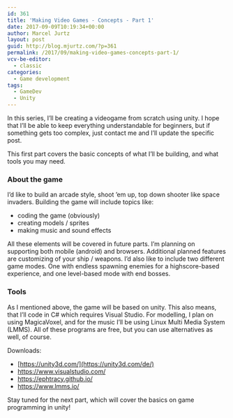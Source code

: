 ```yaml
---
id: 361
title: 'Making Video Games - Concepts - Part 1'
date: 2017-09-09T10:19:34+00:00
author: Marcel Jurtz
layout: post
guid: http://blog.mjurtz.com/?p=361
permalink: /2017/09/making-video-games-concepts-part-1/
vcv-be-editor:
  - classic
categories:
  - Game development
tags:
  - GameDev
  - Unity
---
```

In this series, I&#8217;ll be creating a videogame from scratch using unity. I hope that I&#8217;ll be able to keep everything understandable for beginners, but if something gets too complex, just contact me and I&#8217;ll update the specific post.

This first part covers the basic concepts of what I&#8217;ll be building, and what tools you may need.

### About the game

I&#8217;d like to build an arcade style, shoot &#8217;em up, top down shooter like space invaders. Building the game will include topics like:

  * coding the game (obviously)
  * creating models / sprites
  * making music and sound effects

All these elements will be covered in future parts. I&#8217;m planning on supporting both mobile (android) and browsers. Additional planned features are customizing of your ship / weapons. I&#8217;d also like to include two different game modes. One with endless spawning enemies for a highscore-based experience, and one level-based mode with end bosses.

### Tools

As I mentioned above, the game will be based on unity. This also means, that I&#8217;ll code in C# which requires Visual Studio. For modelling, I plan on using MagicaVoxel, and for the music I&#8217;ll be using Linux Multi Media System (LMMS). All of these programs are free, but you can use alternatives as well, of course.

Downloads:

  * [https://unity3d.com/](https://unity3d.com/de/)
  * <https://www.visualstudio.com/>
  * <https://ephtracy.github.io/>
  * <https://www.lmms.io/>

Stay tuned for the next part, which will cover the basics on game programming in unity!
